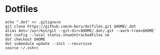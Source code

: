 # Dotfiles

    echo ".dot" >> .gitignore
    git clone https://github.com/m-bers/dotfiles.git $HOME/.dot
    alias dot='/usr/bin/git --git-dir=$HOME/.dot/.git --work-tree=$HOME'
    dot config --local status.showUntrackedFiles no
    dot checkout $HOME
    dot submodule update --init --recursive
    source ~/.zshrc
